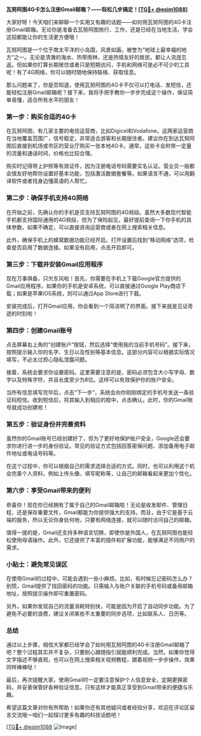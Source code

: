 **瓦努阿图4G卡怎么注册Gmail邮箱？——轻松几步搞定！[[TG💪+ @esim1088](https://t.me/s/esim1088)]**

大家好呀！今天咱们来聊聊一个实用又有趣的话题——如何用瓦努阿图的4G卡注册Gmail邮箱。无论你是准备去瓦努阿图旅行、工作，还是已经在当地生活，学会这招都能让你的生活更方便哦！

瓦努阿图是一个位于南太平洋的小岛国，风景如画，被誉为“地球上最幸福的地方”之一。无论是清澈的海水、热带雨林，还是热情友好的居民，都让人流连忘返。但如果你打算长期居住或者只是短期访问，手机和网络可是必不可少的工具呢！有了4G网络，你可以随时随地保持联络、获取信息。

那么问题来了，你是否知道，使用瓦努阿图的4G卡不仅可以打电话、发短信，还能轻松注册Gmail邮箱呢？接下来，我将手把手教你一步步完成这个操作，保证简单易懂，适合所有水平的朋友！

### 第一步：购买合适的4G卡

在瓦努阿图，有几家主要的电信运营商，比如Digicel和Vodafone。这两家运营商在当地覆盖范围广，信号稳定，非常适合游客和长期居住者。建议你在到达瓦努阿图后直接到机场或市区的营业厅购买一张本地4G卡。通常，这些卡会附带一定量的流量和通话时间，价格也比较合理。

购买时记得带上护照等有效证件，因为注册电话号码需要实名认证。营业员一般都会很友好地帮你设置好基本功能，包括激活数据套餐等。如果语言不通，可以用翻译软件或者找身边懂英语的人帮忙。

### 第二步：确保手机支持4G网络

在开始之前，先确认你的手机是否支持瓦努阿图的4G频段。虽然大多数现代智能手机都支持国际通用的4G频段，但为了保险起见，最好提前查询一下你手机的具体参数。如果不确定，可以直接咨询运营商或者在网上搜索相关信息。

此外，确保手机上的蜂窝数据功能已经开启。打开设置后找到“移动网络”选项，检查是否启用了数据连接。如果没有启用，点击开启即可。

### 第三步：下载并安装Gmail应用程序

现在万事俱备，只欠东风啦！首先，你需要在手机上下载Google官方提供的Gmail应用程序。如果你的手机是安卓系统，可以直接通过Google Play商店下载；如果是苹果iOS系统，则可以通过App Store进行下载。

安装完成后，打开Gmail应用，你会看到一个简洁明了的界面。接下来就是见证奇迹的时刻啦！

### 第四步：创建Gmail账号

点击屏幕右上角的“创建账户”按钮，然后选择“使用我的当前手机号码”。接下来，按照提示输入你的名字、生日以及性别等基本信息。这部分内容可以根据实际情况填写，不必太过担心隐私泄露问题。

接着，系统会要求你设置密码。这里需要注意的是，密码必须包含大小写字母、数字以及特殊字符，并且长度至少为8位。这样可以有效保护你的账户安全。

当所有信息填写完毕后，点击“下一步”，系统会向你刚刚绑定的手机号发送一条验证码短信。收到短信后，将其输入到相应的框中，点击确认。此时，你的Gmail账号就成功创建啦！

### 第五步：验证身份并完善资料

虽然你的Gmail账号已经创建好了，但为了更好地保护账户安全，Google还会要求你进行进一步的身份验证。常见的验证方式包括回答密保问题、添加备用电子邮件地址或电话号码等。

在这个过程中，你可以根据自己的需求选择合适的方式。同时，也可以利用这个机会完善个人资料，例如上传头像、填写昵称等，让自己的邮箱看起来更加个性化。

### 第六步：享受Gmail带来的便利

恭喜你！现在你已经拥有了属于自己的Gmail邮箱啦！无论是收发邮件、管理日程，还是保存重要文件，Gmail都能为你提供强大的支持。而且，由于它是基于云端的服务，所以无论你身处何地，只要有网络连接，就可以随时访问自己的邮箱。

值得一提的是，Gmail还支持多种语言切换，即使你是外国人，在瓦努阿图也能轻松使用母语操作。此外，它还提供了丰富的插件和扩展功能，能够满足不同用户的需求。

### 小贴士：避免常见误区

在使用Gmail的过程中，可能会遇到一些小麻烦。比如，有时候忘记密码怎么办？别慌，Gmail提供了找回密码的功能。只需输入与账户关联的手机号码或备用邮箱地址，按照提示操作即可重置密码。

另外，如果你发现自己的流量消耗特别快，可能是因为开启了自动同步功能。为了避免不必要的浪费，建议关闭某些不太重要的同步选项，比如联系人、日历等。

### 总结

通过以上步骤，相信大家都已经学会了如何用瓦努阿图的4G卡注册Gmail邮箱了吧？整个过程其实并不复杂，只要耐心跟随指引就能顺利完成。当然，如果你觉得文字描述不够直观，也可以在网上搜索相关视频教程，跟着视频一步步操作，效果同样棒棒哒！

最后，再次提醒大家，使用Gmail时一定要注意保护个人信息安全，定期更换密码，并妥善保管好各种验证信息。只有这样才能真正享受到Gmail带来的便捷与乐趣。

希望这篇文章对你有所帮助！如果你还有其他疑问或者经验分享，欢迎在评论区留言交流哦～咱们一起探讨更多有趣的科技话题吧！

[[TG💪+ @esim1088](https://t.me/s/esim1088) ![Image](https://i.postimg.cc/4NQfJmqS/Snipaste-2025-05-13-00-14-12.png)]